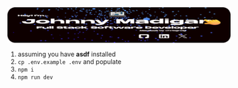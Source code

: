 <img src="public/readme/preview.png" alt="banner with my name" style="max-width:100%;">

1. assuming you have **asdf** installed
2. `cp .env.example .env` and populate
3. `npm i`
4. `npm run dev`
